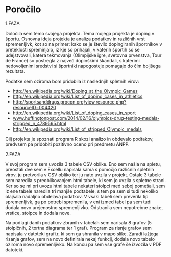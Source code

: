 # Poročilo

1.FAZA

Določila sem temo svojega projekta. 
Tema mojega projekta je doping v športu. Osnovna ideja projekta je analiza podatkov in različnih vrst spremenljivk, kot so na primer: kako se je število dopingiranih športnikov v preteklosti spreminjalo, iz kje so prihajali, v katerih športih so se udejstvovali, katera tekmovanja (Olimpijske igre, svetovna prvenstva, Tour de France) so postregla z največ dopinškimi škandali, s katerimi nedovoljenimi sredstvi si športniki napogosteje pomagajo do čim boljšega rezultata.

Podatke sem oziroma bom pridobila iz naslednjih spletnih virov:
- http://en.wikipedia.org/wiki/Doping_at_the_Olympic_Games
- http://en.wikipedia.org/wiki/List_of_doping_cases_in_athletics
- http://sportsanddrugs.procon.org/view.resource.php?resourceID=004420
- http://en.wikipedia.org/wiki/List_of_doping_cases_in_sport
- www.huffingtonpost.com/2014/02/16/olympics-drug-testing-medals-stripped_n_4789565.html
- http://en.wikipedia.org/wiki/List_of_stripped_Olympic_medals

Cilj projekta je spoznati program R skozi analizo in obdevalo podtakov, predvsem pa pridobiti pozitivno oceno pri predmetu ANPP.


2.FAZA

V svoj program sem uvozila 3 tabele CSV oblike. Eno sem našla na spletu, preostali dve sem v Excellu napisala sama s pomočjo različnih spletnih virov, ju pretvorila v CSV obliko ter ju nato uvzila v projekt. Ostale 3 tabele sem naredila s preoblikovanjem html tabele, ki sem jo uvzila s spletne strani. Ker so se mi pri uvozu html tabele nekateri stolpci med seboj pomešali, sem iz ene tabele naredila tri manjše podtabele, s tem pa sem si tudi nekoliko olajšala nadaljno obdelava podatkov. V vsaki tabeli sem preverila tip spremenljivk, ga po potrebi spremenila, v eni izmed tabel pa sem tudi dodala novo urejenostno spremenljivko. Odstranila sem nepotrebne znake, vrstice, stolpce in dodala nove. 

Na podlagi danih podatkov zbranih v tabelah sem narisala 8 grafov (5 stolpičnih, 2 tortna diagrama ter 1 graf).
Program za risnje grafov sem napisala v datoteki grafi.r, ki sem ga shranila v mapo slike. Zaradi lažjega risanja grafov, sem na novo definirala nekaj funkcij, dodala novo tabelo oziroma novo spremenljivko.
Na koncu pa sem vse grafe še izvozila v PDF datoteki.